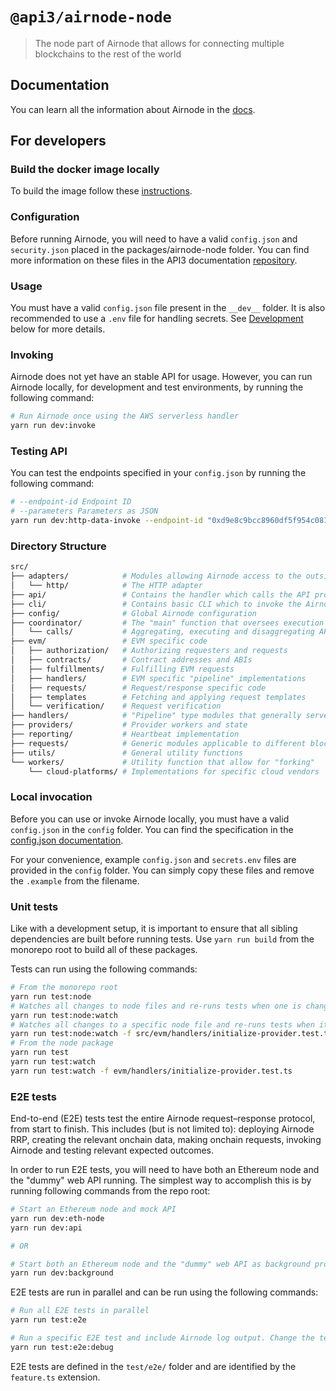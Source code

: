 # `@api3/airnode-node`

> The node part of Airnode that allows for connecting multiple blockchains to the rest of the world

## Documentation

You can learn all the information about Airnode in the [docs](https://docs.api3.org/airnode/latest/).

## For developers

### Build the docker image locally

To build the image follow these [instructions](./docker/README.md).

### Configuration

Before running Airnode, you will need to have a valid `config.json` and `security.json` placed in the
packages/airnode-node folder. You can find more information on these files in the API3 documentation
[repository](https://github.com/api3dao/api3-docs).

### Usage

You must have a valid `config.json` file present in the `__dev__` folder. It is also recommended to use a `.env` file
for handling secrets. See [Development](#Development) below for more details.

### Invoking

Airnode does not yet have an stable API for usage. However, you can run Airnode locally, for development and test
environments, by running the following command:

```sh
# Run Airnode once using the AWS serverless handler
yarn run dev:invoke
```

### Testing API

You can test the endpoints specified in your `config.json` by running the following command:

```sh
# --endpoint-id Endpoint ID
# --parameters Parameters as JSON
yarn run dev:http-data-invoke --endpoint-id "0xd9e8c9bcc8960df5f954c0817757d2f7f9601bd638ea2f94e890ae5481681153" --parameters '{"coinId": "bitcoin"}'
```

### Directory Structure

```sh
src/
├── adapters/            # Modules allowing Airnode access to the outside world
│   └── http/            # The HTTP adapter
├── api/                 # Contains the handler which calls the API provider, performs request processing
├── cli/                 # Contains basic CLI which to invoke the Airnode locally during development and tests
├── config/              # Global Airnode configuration
├── coordinator/         # The "main" function that oversees execution and state
│   └── calls/           # Aggregating, executing and disaggregating API calls
├── evm/                 # EVM specific code
│   ├── authorization/   # Authorizing requesters and requests
│   ├── contracts/       # Contract addresses and ABIs
│   ├── fulfillments/    # Fulfilling EVM requests
│   ├── handlers/        # EVM specific "pipeline" implementations
│   ├── requests/        # Request/response specific code
│   ├── templates        # Fetching and applying request templates
│   └── verification/    # Request verification
├── handlers/            # "Pipeline" type modules that generally serve as entry points
├── providers/           # Provider workers and state
├── reporting/           # Heartbeat implementation
├── requests/            # Generic modules applicable to different blockchains
├── utils/               # General utility functions
└── workers/             # Utility function that allow for "forking"
    └── cloud-platforms/ # Implementations for specific cloud vendors
```

### Local invocation

Before you can use or invoke Airnode locally, you must have a valid `config.json` in the `config` folder. You can find
the specification in the
[config.json documentation](https://docs.api3.org/airnode/latest/reference/deployment-files/config-json.html).

For your convenience, example `config.json` and `secrets.env` files are provided in the `config` folder. You can simply
copy these files and remove the `.example` from the filename.

### Unit tests

Like with a development setup, it is important to ensure that all sibling dependencies are built before running tests.
Use `yarn run build` from the monorepo root to build all of these packages.

Tests can run using the following commands:

```sh
# From the monorepo root
yarn run test:node
# Watches all changes to node files and re-runs tests when one is changed
yarn run test:node:watch
# Watches all changes to a specific node file and re-runs tests when it is changed
yarn run test:node:watch -f src/evm/handlers/initialize-provider.test.ts
# From the node package
yarn run test
yarn run test:watch
yarn run test:watch -f evm/handlers/initialize-provider.test.ts
```

### E2E tests

End-to-end (E2E) tests test the entire Airnode request–response protocol, from start to finish. This includes (but is
not limited to): deploying Airnode RRP, creating the relevant onchain data, making onchain requests, invoking Airnode
and testing relevant expected outcomes.

In order to run E2E tests, you will need to have both an Ethereum node and the "dummy" web API running. The simplest way
to accomplish this is by running following commands from the repo root:

```sh
# Start an Ethereum node and mock API
yarn run dev:eth-node
yarn run dev:api

# OR

# Start both an Ethereum node and the "dummy" web API as background processes
yarn run dev:background
```

E2E tests are run in parallel and can be run using the following commands:

```sh
# Run all E2E tests in parallel
yarn run test:e2e

# Run a specific E2E test and include Airnode log output. Change the test in package.json
yarn run test:e2e:debug
```

E2E tests are defined in the `test/e2e/` folder and are identified by the `feature.ts` extension.
